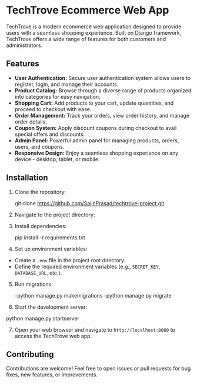 # TechTrove Ecommerce Web App

TechTrove is a modern ecommerce web application designed to provide users with a seamless shopping experience. Built on Django framework, TechTrove offers a wide range of features for both customers and administrators.

## Features

- **User Authentication:** Secure user authentication system allows users to register, login, and manage their accounts.
- **Product Catalog:** Browse through a diverse range of products organized into categories for easy navigation.
- **Shopping Cart:** Add products to your cart, update quantities, and proceed to checkout with ease.
- **Order Management:** Track your orders, view order history, and manage order details.
- **Coupon System:** Apply discount coupons during checkout to avail special offers and discounts.
- **Admin Panel:** Powerful admin panel for managing products, orders, users, and coupons.
- **Responsive Design:** Enjoy a seamless shopping experience on any device - desktop, tablet, or mobile.

## Installation

1. Clone the repository:

   git clone https://github.com/SajinPrasad/techtrove-project.git

3. Navigate to the project directory:

4. Install dependencies:

    pip install -r requirements.txt
  
6. Set up environment variables:

- Create a `.env` file in the project root directory.
- Define the required environment variables (e.g., `SECRET_KEY`, `DATABASE_URL`, etc.).

5. Run migrations:

   -python manage.py makemigrations
   -python manage.py migrate


6. Start the development server:

  python manage.py startserver


7. Open your web browser and navigate to `http://localhost:8000` to access the TechTrove web app.

## Contributing

Contributions are welcome! Feel free to open issues or pull requests for bug fixes, new features, or improvements.


